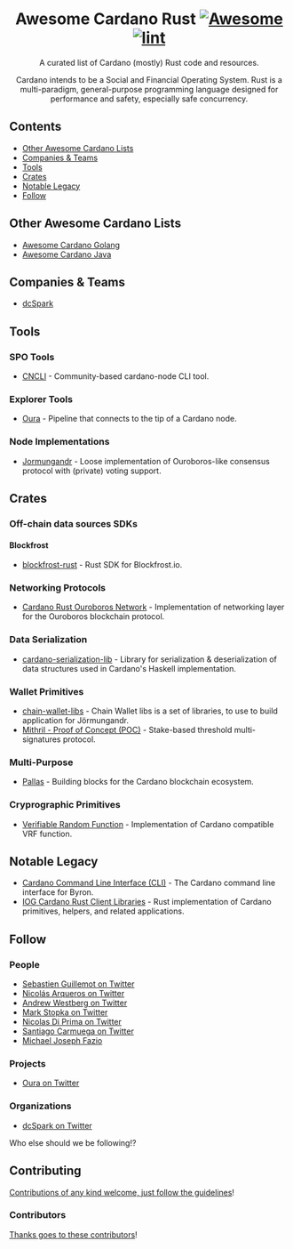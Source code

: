 <div align="center">

<!-- title -->

<!--lint ignore no-dead-urls -->
# Awesome Cardano Rust [![Awesome](https://awesome.re/badge.svg)](https://awesome.re) [![lint](https://github.com/2nd-Layer/awesome-cardano-rust/actions/workflows/lint.yaml/badge.svg)](https://github.com/2nd-Layer/awesome-cardano-rust/actions/workflows/lint.yaml)

<!-- subtitle -->

A curated list of Cardano (mostly) Rust code and resources.

<!-- image -->

<!-- <a href="" target="_blank" rel="noopener noreferrer">
  <img src="" />
</a> -->

<!-- description -->

Cardano intends to be a Social and Financial Operating System. Rust is a multi-paradigm, general-purpose programming language designed for performance and safety, especially safe concurrency.

</div>

<!-- TOC -->

## Contents

- [Other Awesome Cardano Lists](#other-awesome-cardano-lists)
- [Companies & Teams](#companies--teams)
- [Tools](#tools)
- [Crates](#crates)
- [Notable Legacy](#notable-legacy)
- [Follow](#follow)

<!-- CONTENT -->

## Other Awesome Cardano Lists
- [Awesome Cardano Golang](https://github.com/2nd-Layer/awesome-cardano-golang)
- [Awesome Cardano Java](https://github.com/Cardano-Fans/Awesome-Cardano-With-Java)

## Companies & Teams

- [dcSpark](https://dcspark.io/)

## Tools

### SPO Tools
- [CNCLI](https://github.com/AndrewWestberg/cncli) - Community-based cardano-node CLI tool.

### Explorer Tools
- [Oura](https://github.com/txpipe/oura) - Pipeline that connects to the tip of a Cardano node.

### Node Implementations
- [Jormungandr](https://github.com/input-output-hk/jormungandr) - Loose implementation of Ouroboros-like consensus protocol with (private) voting support.

## Crates

### Off-chain data sources SDKs

#### Blockfrost
- [blockfrost-rust](https://github.com/blockfrost/blockfrost-rust) - Rust SDK for Blockfrost.io.

### Networking Protocols
- [Cardano Rust Ouroboros Network](https://github.com/2nd-Layer/rust-cardano-ouroboros-network) - Implementation of networking layer for the Ouroboros blockchain protocol.

### Data Serialization
- [cardano-serialization-lib](https://github.com/Emurgo/cardano-serialization-lib) - Library for serialization & deserialization of data structures used in Cardano's Haskell implementation.

### Wallet Primitives
- [chain-wallet-libs](https://github.com/input-output-hk/chain-wallet-libs) - Chain Wallet libs is a set of libraries, to use to build application for Jörmungandr.
- [Mithril - Proof of Concept (POC)](https://github.com/input-output-hk/mithril) - Stake-based threshold multi-signatures protocol.

### Multi-Purpose
- [Pallas](https://github.com/txpipe/pallas) - Building blocks for the Cardano blockchain ecosystem.

### Cryprographic Primitives
- [Verifiable Random Function](https://github.com/input-output-hk/vrf) - Implementation of Cardano compatible VRF function.

## Notable Legacy
- [Cardano Command Line Interface (CLI)](https://github.com/input-output-hk/cardano-cli) - The Cardano command line interface for Byron.
- [IOG Cardano Rust Client Libraries](https://github.com/input-output-hk/rust-cardano) - Rust implementation of Cardano primitives, helpers, and related applications.

<!-- END CONTENT -->

## Follow

<!-- list people worth following on social sites (Twitter, LinkedIn, GitHub, YouTube etc.) -->

### People
- [Sebastien Guillemot on Twitter](https://twitter.com/SebastienGllmt)
- [Nicolás Arqueros on Twitter](https://twitter.com/NicoArqueros)
- [Andrew Westberg on Twitter](https://twitter.com/amw7)
- [Mark Stopka on Twitter](https://twitter.com/LiberalMark)
- [Nicolas Di Prima on Twitter](https://twitter.com/nicolasdiprima)
- [Santiago Carmuega on Twitter](https://twitter.com/santicarmuega)
- [Michael Joseph Fazio](https://twitter.com/michael_fazio)

### Projects
- [Oura on Twitter](https://twitter.com/Oura_project)

### Organizations
- [dcSpark on Twitter](https://twitter.com/dcspark_io/)

Who else should we be following!?

## Contributing

[Contributions of any kind welcome, just follow the guidelines](contributing.md)!

### Contributors

[Thanks goes to these contributors](https://github.com/2nd-Layer/awesome-cardano-rust/graphs/contributors)!
